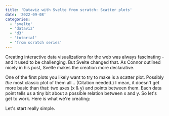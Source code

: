 ```yaml
---
title: 'Dataviz with Svelte from scratch: Scatter plots'
date: '2022-09-08'
categories:
  - 'svelte'
  - 'dataviz'
  - 'd3'
  - 'tutorial'
  - 'from scratch series'
---
```


<script>
  import Scatter from '$lib/components/posts/Scatter.svelte'
</script>

Creating interactive data visualizations for the web was always fascinating - and it used to be challenging.
But Svelte changed that. As Connor outlined nicely in his post, Svelte makes the creation more declarative.

One of the first plots you likely want to try to make is a scatter plot. Possibly *the* most classic plot of them all... (Citation needed.)
I mean, it doesn't get more basic than that: two axes (x & y) and points between them. Each data point tells us a tiny bit about a possible relation between x and y. So let's get to work. Here is what we're creating:

<Scatter />

Let's start really simple.

